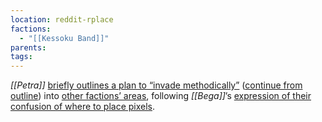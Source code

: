 ```yaml
---
location: reddit-rplace
factions:
  - "[[Kessoku Band]]"
parents: 
tags: 
---
```

*[[Petra]]* [briefly outlines a plan to “invade methodically”](https://discord.com/channels/1093664259273130084/1131230952119615600/1131581652481622086) ([continue from outline](https://discord.com/channels/1093664259273130084/1131230952119615600/1131581934775050251)) into [other factions’ areas](https://discord.com/channels/1093664259273130084/1131230952119615600/1131581386394976367), following *[[Bega]]*’s [expression of their confusion of where to place pixels](https://discord.com/channels/1093664259273130084/1131230952119615600/1131581529940828170).
